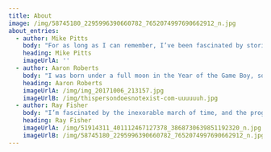 ```yaml
---
title: About
image: /img/58745180_2295996390660782_7652074997690662912_n.jpg
about_entries:
  - author: Mike Pitts
    body: "For as long as I can remember, I’ve been fascinated by stories. I would devour every story I was told, and later every book I could get my hands on. One day, I was introduced to Pitfall! on the Atari and suddenly I was able to take control of a character that seemed to be right out of the stories I loved. From that point on, I was nearly obsessed with exploring as many worlds and stories that I had the chance to. Over time I learned to fall not just for the stories, but the art and mechanics that came with so many different titles. This is what lead me to want to share my experiences with others.\r\n\nFrom Early Access to Esports, there isn’t much in the gaming world I don’t try and keep an eye on. I love watching competitive games and tournaments, play story-driven games, and mess around in the many sandboxes out there.\r\n\nYou can catch me streaming, writing the odd piece, and hanging around on our social media."
    heading: Mike Pitts
    imageUrlA: ''
  - author: Aaron Roberts
    body: "I was born under a full moon in the Year of the Game Boy, so ultimately I was fated to love video games from the day of my first spawn. And with less gross phrasing, I was blessed to grow up in a home where both Nintendo and Sega were treated as equals. While the seemingly endless barrages of the early console wars exploded overhead, I was spending my days goomba-stomping, hedgehog-racing, and laying the beat down as green, bipedal, cold-blooded fighters.\r\n\nNowadays, I like to play games and then tear them apart to uncover what makes them great, and what makes them bad- or worse... _average_. My gaming passion lies in platformers, beat'em ups, and above all else- co-op games.\r\n\nAround here I'll be streaming, keeping this website working, and occasionally writing some opinions pieces and reviews."
    heading: Aaron Roberts
    imageUrlA: /img/img_20171006_213157.jpg
    imageUrlB: /img/thispersondoesnotexist-com-uuuuuuh.jpg
  - author: Ray Fisher
    body: "I’m fascinated by the inexorable march of time, and the progress it brings. It seems like only yesterday I was excited by the new graphical prowess of the Nintendo 64!\r\n\nAs we move forward into new and exciting realms of home entertainment like the upcoming Playstation and the Oculus Quest, I think it’s important to remember where we came from to truly appreciate how we’ve come.\r\n\nMy passion lies with the classics like the Nintendo Entertainment System and Sega Genesis, and tracking how each progressive iteration of their games and hardware led us to where we are today. \r\n\nI enjoy writing what I hope are thoughtful reviews, retrospectives and playing my Monday show on Twitch, ABCs of Gaming! \r\n\nMy aim with ABCs of Gaming is to beat 26 games this year, one for each letter of the alphabet."
    heading: Ray Fisher
    imageUrlA: /img/51914311_401112467127378_3868730639851192320_n.jpg
    imageUrlB: /img/58745180_2295996390660782_7652074997690662912_n.jpg
---
```


